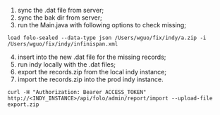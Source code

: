 1. sync the .dat file from server;
2. sync the bak dir from server;
3. run the Main.java with following options to check missing; 
````
load folo-sealed --data-type json /Users/wguo/fix/indy/a.zip -i /Users/wguo/fix/indy/infinispan.xml
````
4. insert into the new .dat file for the missing records;
5. run indy locally with the .dat files;
6. export the records.zip from the local indy instance;
7. import the records.zip into the prod indy instance.
````
curl -H "Authorization: Bearer ACCESS_TOKEN"  http://<INDY_INSTANCE>/api/folo/admin/report/import --upload-file export.zip
````
